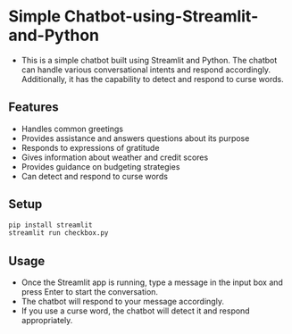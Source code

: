 # Simple Chatbot-using-Streamlit-and-Python

- This is a simple chatbot built using Streamlit and Python. The chatbot can handle various conversational intents and respond accordingly. Additionally, it has the capability to detect and respond to curse words.

## Features
- Handles common greetings
- Provides assistance and answers questions about its purpose
- Responds to expressions of gratitude
- Gives information about weather and credit scores
- Provides guidance on budgeting strategies
- Can detect and respond to curse words

## Setup
```bash
pip install streamlit
streamlit run checkbox.py
```


 ## Usage
- Once the Streamlit app is running, type a message in the input box and press Enter to start the conversation.
- The chatbot will respond to your message accordingly.
- If you use a curse word, the chatbot will detect it and respond appropriately.




